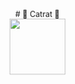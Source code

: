 <div align='center'>
# 👻 Catrat 👻
</div>

<div align='center'>
  
<img src='https://user-images.githubusercontent.com/74038190/212257472-08e52665-c503-4bd9-aa20-f5a4dae769b5.gif' width='100'>

</div>
